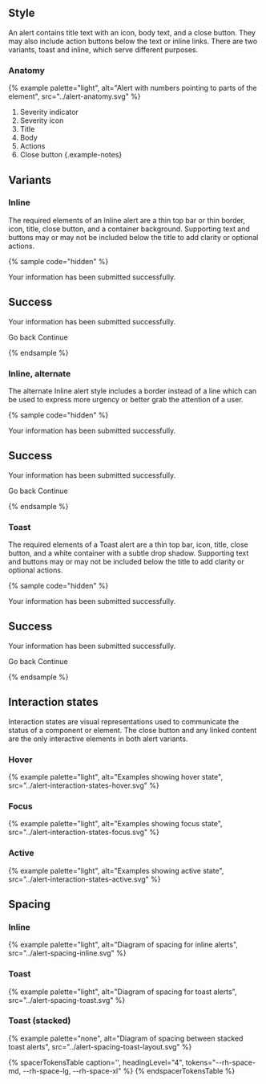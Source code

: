 <style>uxdot-code-sample rh-alert { max-width: 550px; width: 100%; }</style>
<script type="module">
  import '@rhds/elements/rh-button/rh-button.js';
</script>

## Style

An alert contains title text with an icon, body text, and a close button. They may also include action buttons below the text or inline links. There are two variants, toast and inline, which serve different purposes.

### Anatomy

{% example palette="light",
           alt="Alert with numbers pointing to parts of the element",
           src="../alert-anatomy.svg" %}

1. Severity indicator
2. Severity icon
3. Title
4. Body
5. Actions
6. Close button
{.example-notes}

## Variants

### Inline

The required elements of an Inline alert are a thin top bar or thin border, icon, title, close button, and a container background. Supporting text and buttons may or may not be included below the title to add clarity or optional actions.

{% sample code="hidden" %}

<rh-alert state="success" variant="inline" dismissable>
  <p slot="header">Your information has been submitted successfully.</p>
</rh-alert>

<rh-alert state="success" variant="inline" dismissable>
  <h2 slot="header">Success</h2>
  <p>Your information has been submitted successfully.</p>
  <rh-button slot="actions" variant="link" data-action="dismiss">Go back</rh-button>
  <rh-button slot="actions" variant="link" data-action="confirm">Continue</rh-button>
</rh-alert>

{% endsample %}

### Inline, alternate

The alternate Inline alert style includes a border instead of a line which can be used to express more urgency or better grab the attention of a user.

{% sample code="hidden" %}

<rh-alert state="success" variant="alternate" dismissable>
  <p slot="header">Your information has been submitted successfully.</p>
</rh-alert>

<rh-alert state="success" variant="alternate" dismissable>
  <h2 slot="header">Success</h2>
  <p>Your information has been submitted successfully.</p>
  <rh-button slot="actions" variant="link" data-action="dismiss">Go back</rh-button>
  <rh-button slot="actions" variant="link" data-action="confirm">Continue</rh-button>
</rh-alert>

{% endsample %}

### Toast

The required elements of a Toast alert are a thin top bar, icon, title, close button, and a white container with a subtle drop shadow. Supporting text and buttons may or may not be included below the title to add clarity or optional actions.

{% sample code="hidden" %}

<rh-alert state="success" variant="toast" dismissable>
  <p slot="header">Your information has been submitted successfully.</p>
</rh-alert>

<rh-alert state="success" variant="toast" dismissable>
  <h2 slot="header">Success</h2>
  <p>Your information has been submitted successfully.</p>
  <rh-button slot="actions" variant="link" data-action="dismiss">Go back</rh-button>
  <rh-button slot="actions" variant="link" data-action="confirm">Continue</rh-button>
</rh-alert>

{% endsample %}

## Interaction states

Interaction states are visual representations used to communicate the status of a component or element. The close button and any linked content are the only interactive elements in both alert variants.

### Hover

{% example palette="light",
           alt="Examples showing hover state",
           src="../alert-interaction-states-hover.svg" %}

### Focus

{% example palette="light",
           alt="Examples showing focus state",
           src="../alert-interaction-states-focus.svg" %}

### Active

{% example palette="light",
           alt="Examples showing active state",
           src="../alert-interaction-states-active.svg" %}


## Spacing

### Inline

{% example palette="light",
           alt="Diagram of spacing for inline alerts",
           src="../alert-spacing-inline.svg" %}

### Toast

{% example palette="light",
           alt="Diagram of spacing for toast alerts",
           src="../alert-spacing-toast.svg" %}

### Toast (stacked)

{% example palette="none",
           alt="Diagram of spacing between stacked toast alerts",
           src="../alert-spacing-toast-layout.svg" %}

{% spacerTokensTable 
    caption='',
    headingLevel="4",
    tokens="--rh-space-md, --rh-space-lg, --rh-space-xl" %}
{% endspacerTokensTable %}

